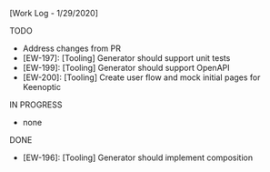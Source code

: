 [Work Log - 1/29/2020]

TODO
- Address changes from PR
- [EW-197]: [Tooling] Generator should support unit tests
- [EW-199]: [Tooling] Generator should support OpenAPI
- [EW-200]: [Tooling] Create user flow and mock initial pages for Keenoptic


IN PROGRESS
- none


DONE
- [EW-196]: [Tooling] Generator should implement composition
